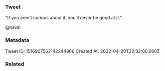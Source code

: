 ### Tweet
"If you aren’t curious about it, you’ll never be good at it."

@naval

### Metadata
Tweet ID: 1516907562142244866
Created At: 2022-04-20T22:32:00.000Z

### Related

